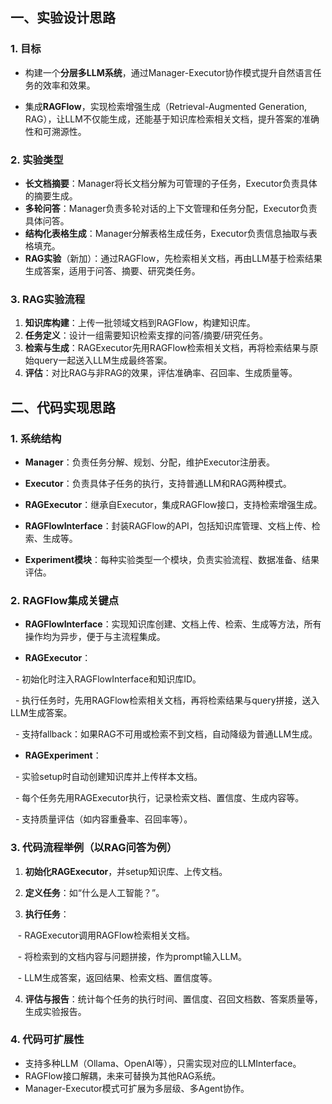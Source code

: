 ## 一、实验设计思路

  
### 1. 目标

- 构建一个**分层多LLM系统**，通过Manager-Executor协作模式提升自然语言任务的效率和效果。

- 集成**RAGFlow**，实现检索增强生成（Retrieval-Augmented Generation, RAG），让LLM不仅能生成，还能基于知识库检索相关文档，提升答案的准确性和可溯源性。

  

### 2. 实验类型
- **长文档摘要**：Manager将长文档分解为可管理的子任务，Executor负责具体的摘要生成。
- **多轮问答**：Manager负责多轮对话的上下文管理和任务分配，Executor负责具体问答。
- **结构化表格生成**：Manager分解表格生成任务，Executor负责信息抽取与表格填充。
- **RAG实验**（新加）：通过RAGFlow，先检索相关文档，再由LLM基于检索结果生成答案，适用于问答、摘要、研究类任务。

  

### 3. RAG实验流程
1. **知识库构建**：上传一批领域文档到RAGFlow，构建知识库。
2. **任务定义**：设计一组需要知识检索支撑的问答/摘要/研究任务。
3. **检索与生成**：RAGExecutor先用RAGFlow检索相关文档，再将检索结果与原始query一起送入LLM生成最终答案。
4. **评估**：对比RAG与非RAG的效果，评估准确率、召回率、生成质量等。

  

  

## 二、代码实现思路

  

### 1. 系统结构

- **Manager**：负责任务分解、规划、分配，维护Executor注册表。

- **Executor**：负责具体子任务的执行，支持普通LLM和RAG两种模式。

- **RAGExecutor**：继承自Executor，集成RAGFlow接口，支持检索增强生成。

- **RAGFlowInterface**：封装RAGFlow的API，包括知识库管理、文档上传、检索、生成等。

- **Experiment模块**：每种实验类型一个模块，负责实验流程、数据准备、结果评估。

  

### 2. RAGFlow集成关键点

- **RAGFlowInterface**：实现知识库创建、文档上传、检索、生成等方法，所有操作均为异步，便于与主流程集成。

- **RAGExecutor**：

  - 初始化时注入RAGFlowInterface和知识库ID。

  - 执行任务时，先用RAGFlow检索相关文档，再将检索结果与query拼接，送入LLM生成答案。

  - 支持fallback：如果RAG不可用或检索不到文档，自动降级为普通LLM生成。

- **RAGExperiment**：

  - 实验setup时自动创建知识库并上传样本文档。

  - 每个任务先用RAGExecutor执行，记录检索文档、置信度、生成内容等。

  - 支持质量评估（如内容重叠率、召回率等）。

  

### 3. 代码流程举例（以RAG问答为例）

1. **初始化RAGExecutor**，并setup知识库、上传文档。

2. **定义任务**：如“什么是人工智能？”。

3. **执行任务**：

   - RAGExecutor调用RAGFlow检索相关文档。

   - 将检索到的文档内容与问题拼接，作为prompt输入LLM。

   - LLM生成答案，返回结果、检索文档、置信度等。

4. **评估与报告**：统计每个任务的执行时间、置信度、召回文档数、答案质量等，生成实验报告。

  

### 4. 代码可扩展性
- 支持多种LLM（Ollama、OpenAI等），只需实现对应的LLMInterface。
- RAGFlow接口解耦，未来可替换为其他RAG系统。
- Manager-Executor模式可扩展为多层级、多Agent协作。
